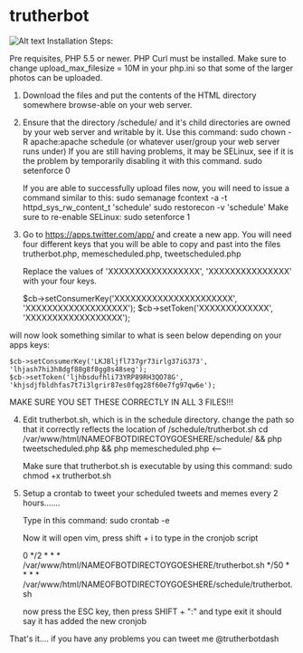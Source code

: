 # trutherbot
![Alt text](https://github.com/trutherbotdash/trutherbot/blob/master/html/img/trutherbotdash.png?raw=true "Optional Title")
Installation Steps:

Pre requisites, PHP 5.5 or newer. PHP Curl must be installed.
Make sure to change upload_max_filesize = 10M in your php.ini
so that some of the larger photos can be uploaded.

1. Download the files and put the contents of the HTML directory
   somewhere browse-able on your web server.

2. Ensure that the directory /schedule/ and it's child directories
   are owned by your web server and writable by it.
   Use this command:  sudo chown -R apache:apache schedule (or whatever user/group your web server runs under)
   If you are still having problems, it may be SELinux, see if it is the problem by temporarily disabling it with
   this command. sudo setenforce 0

   If you are able to successfully upload files now, you will need to issue a command similar to this:
   sudo semanage fcontext -a -t httpd_sys_rw_content_t 'schedule'
   sudo restorecon -v 'schedule'
   Make sure to re-enable SELinux: sudo setenforce 1

3. Go to https://apps.twitter.com/app/ and create a new app.
   You will need four different keys that you will be able to copy
   and past into the files trutherbot.php, memescheduled.php, tweetscheduled.php

   Replace the values of 'XXXXXXXXXXXXXXXXX', 'XXXXXXXXXXXXXXX'
   with your four keys.

    $cb->setConsumerKey('XXXXXXXXXXXXXXXXXXXXXX', 'XXXXXXXXXXXXXXXXXXX');
    $cb->setToken('XXXXXXXXXXXXX', 'XXXXXXXXXXXXXXXXXX');

will now look something similar to what is seen below depending on your apps keys:

    $cb->setConsumerKey('LKJBljfl737gr73irlg37iG373', 'lhjash7hi3h8dgf88g8f8gg8s48seg');
    $cb->setToken('ljhbsdufhli73YRP89RH3QO78G', 'khjsdjfbldhfas7t7i3lgrir87es0fqg28f60e7fg97qw6e');	

MAKE SURE YOU SET THESE CORRECTLY IN ALL 3 FILES!!!

4. Edit trutherbot.sh, which is in the schedule directory.
   change the path so that it correctly reflects the location of /schedule/trutherbot.sh
   cd /var/www/html/NAMEOFBOTDIRECTOYGOESHERE/schedule/ && php tweetscheduled.php && php memescheduled.php <--

   Make sure that trutherbot.sh is executable by using this command: sudo chmod +x trutherbot.sh

5. Setup a crontab to tweet your scheduled tweets and memes every 2 hours.......

   Type in this command:  sudo crontab -e

   Now it will open vim, press shift + i to type in the cronjob script

   0 */2 * * * /var/www/html/NAMEOFBOTDIRECTOYGOESHERE/trutherbot.sh
   */50 * * * * /var/www/html/NAMEOFBOTDIRECTOYGOESHERE/schedule/trutherbot.sh

   now press the ESC key, then press SHIFT + ":" and type exit
   it should say it has added the new cronjob


That's it.... if you have any problems you can tweet me @trutherbotdash

